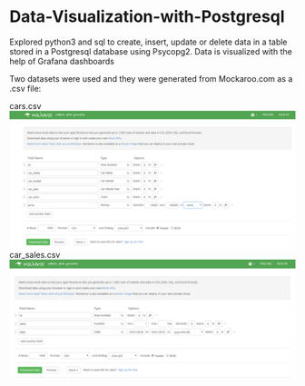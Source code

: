 # Data-Visualization-with-Postgresql
Explored python3 and sql to create, insert, update or delete data in a table stored in a Postgresql database using Psycopg2. Data is visualized with the help of Grafana dashboards

Two datasets were used and they were generated from Mockaroo.com as a .csv file: 

cars.csv
<img src="images/mockaroo.PNG">
car_sales.csv
<img src="images/mockaroo2.PNG">

